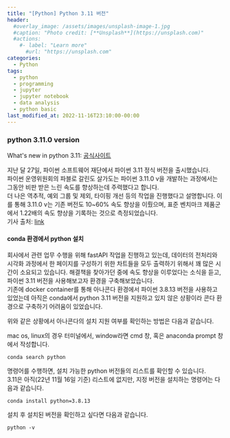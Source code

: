 ```yaml
---
title: "[Python] Python 3.11 버전"
header:
  #overlay_image: /assets/images/unsplash-image-1.jpg
  #caption: "Photo credit: [**Unsplash**](https://unsplash.com)"
  #actions:
    #- label: "Learn more"
      #url: "https://unsplash.com"
categories:
  - Python
tags:
  - python
  - programming
  - jupyter
  - jupyter notebook
  - data analysis
  - python basic
last_modified_at: 2022-11-16T23:10:00-00:00
---
```

   
### python 3.11.0 version

What's new in python 3.11: [공식사이트](https://docs.python.org/3/whatsnew/3.11.html)

지난 달 27일, 파이썬 소프트웨어 재단에서 파이썬 3.11 정식 버전을 출시했습니다.   
파이썬 운영위원회의 파블로 갈린도 살가도는 파이썬 3.11.0 v을 개발하는 과정에서는 그동안 비판 받은 느린 속도를 향상하는데 주력했다고 합니다.   
더 나은 역추적, 예외 그룹 및 제외, 타이핑 개선 등의 작업을 진행했다고 설명합니다. 이를 통해 3.11.0 v는 기존 버전도 10~60% 속도 향상을 이뤘으며, 표준 벤치마크 제품군에서 1.22배의 속도 향상을 기록하는 것으로 측정되었습니다.   
기사 출처: [link](https://zdnet.co.kr/view/?no=20221027090819)
   
   
#### conda 환경에서 python 설치 

 회사에서 관련 업무 수행을 위해 fastAPI 작업을 진행하고 있는데, 데이터의 전처리와 시각화 과정에서 한 페이지를 구성하기 위한 차트들을 모두 출력하기 위해서 꽤 많은 시간이 소요되고 있습니다. 해결책을 찾아가던 중에 속도 향상을 이루었다는 소식을 듣고, 파이썬 3.11 버전을 사용해보고자 환경을 구축해보았습니다.   
기존에 docker container를 통해 아나콘다 환경에서 파이썬 3.8.13 버전을 사용하고 있었는데 아직은 conda에서 python 3.11 버전을 지원하고 있지 않은 상황이라 콘다 환경으로 구축하기 어려움이 있었습니다.    

 위와 같은 상황에서 아나콘다의 설치 지원 여부를 확인하는 방법은 다음과 같습니다. 

mac os, linux의 경우 터미널에서, window라면 cmd 창, 혹은 anaconda prompt 창에서 작성합니다.   
```
conda search python
```
   
명령어를 수행하면, 설치 가능한 python 버전들의 리스트를 확인할 수 있습니다.   
3.11은 아직(22년 11월 16일 기준) 리스트에 없지만, 지정 버전을 설치하는 명령어는 다음과 같습니다.   

```
conda install python=3.8.13
```
   
설치 후 설치된 버전을 확인하고 싶다면 다음과 같습니다.   
   
```
python -v
```
   
  
